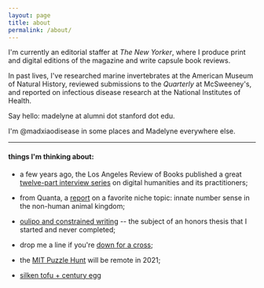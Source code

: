 ```yaml
---
layout: page
title: about
permalink: /about/
---
```


I'm currently an editorial staffer at _The New Yorker_, where I produce print and digital editions of the magazine and write capsule book reviews.

In past lives, I've researched marine invertebrates at the American Museum of Natural History, reviewed submissions to the _Quarterly_ at McSweeney's, and reported on infectious disease research at the National Institutes of Health. 

Say hello: madelyne at alumni dot stanford dot edu. 

I'm @madxiaodisease in some places and Madelyne everywhere else.

----------------------------------------------

#### things I'm thinking about:

- a few years ago, the Los Angeles Review of Books published a great [twelve-part interview series](https://lareviewofbooks.org/feature/the-digital-in-the-humanities) on digital humanities and its practitioners; 

- from Quanta, a [report](https://www.quantamagazine.org/math-of-the-penguins-20200817/) on a favorite niche topic: innate number sense in the non-human animal kingdom;

- [oulipo and constrained writing](https://believermag.com/la-bibliotheque-impossible/) -- the subject of an honors thesis that I started and never completed;

- drop me a line if you're [down for a cross](https://downforacross.com/);

- the [MIT Puzzle Hunt](https://www.mit.edu/~puzzle/nexthunt.html) will be remote in 2021;

- [silken tofu + century egg](https://omnivorescookbook.com/tofu-with-century-egg-salad/)
 
